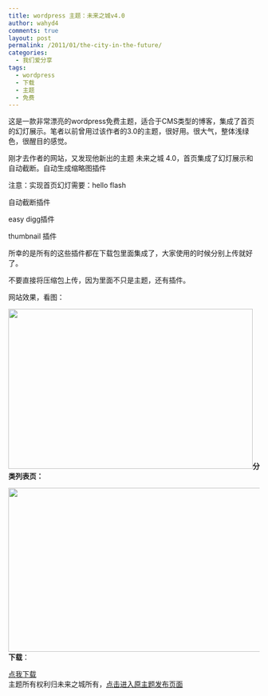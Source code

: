 ```yaml
---
title: wordpress 主题：未来之城v4.0
author: wahyd4
comments: true
layout: post
permalink: /2011/01/the-city-in-the-future/
categories:
  - 我们爱分享
tags:
  - wordpress
  - 下载
  - 主题
  - 免费
---
```

这是一款非常漂亮的wordpress免费主题，适合于CMS类型的博客，集成了首页的幻灯展示。笔者以前曾用过该作者的3.0的主题，很好用。很大气，整体浅绿色，很醒目的感觉。

刚才去作者的网站，又发现他新出的主题 未来之城 4.0，首页集成了幻灯展示和自动截断。自动生成缩略图插件

注意：实现首页幻灯需要：hello flash

自动截断插件

easy digg插件

thumbnail 插件

所幸的是所有的这些插件都在下载包里面集成了，大家使用的时候分别上传就好了。

不要直接将压缩包上传，因为里面不只是主题，还有插件。

网站效果，看图：

<p style="text-align: left;">
  <a href="/images/2011/01/1-7-7_conew1.jpg"><img class="aligncenter size-full wp-image-1210" title="1-7-7_conew1" src="/images/2011/01/1-7-7_conew1.jpg" alt="" width="490" height="320" /></a><strong>分类列表页：</strong>
</p>

<p style="text-align: left;">
  <a href="/images/2011/01/1-7-8_conew1.jpg"><img class="aligncenter size-full wp-image-1211" title="1-7-8_conew1" src="/images/2011/01/1-7-8_conew1.jpg" alt="" width="524" height="328" /></a><strong>下载</strong>：
</p>

<a href="http://u.115.com/file/f1261ba176" target="_blank">点我下载</a>  
主题所有权利归未来之城所有，<a href="http://www.goocn.com/archives/3782.html" target="_blank">点击进入原主题发布页面</a>
